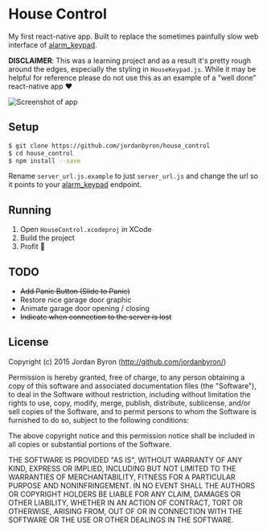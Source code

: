 House Control
=============

My first react-native app. Built to replace the sometimes painfully slow web
interface of [alarm_keypad][ak].

__DISCLAIMER__: This was a learning project and as a result it's pretty rough
around the edges, especially the styling in `HouseKeypad.js`. While it may be
helpful for reference please do not use this as an example of a "well done"
react-native app :heart:

![Screenshot of app](http://i.imgur.com/PLyVuTw.png)

## Setup

```bash
$ git clone https://github.com/jordanbyron/house_control
$ cd house_control
$ npm install --save
```

Rename `server_url.js.example` to just `server_url.js` and change the url so it
points to your [alarm_keypad][ak] endpoint.

## Running

1. Open `HouseControl.xcodeproj` in XCode
2. Build the project
3. Profit :money_with_wings:

## TODO

- ~~Add Panic Button (Slide to Panic)~~
- Restore nice garage door graphic
- Animate garage door opening / closing
- ~~Indicate when connection to the server is lost~~

## License

Copyright (c) 2015 Jordan Byron (http://github.com/jordanbyron/)

Permission is hereby granted, free of charge, to any person obtaining a copy
of this software and associated documentation files (the "Software"), to deal
in the Software without restriction, including without limitation the rights
to use, copy, modify, merge, publish, distribute, sublicense, and/or sell
copies of the Software, and to permit persons to whom the Software is
furnished to do so, subject to the following conditions:

The above copyright notice and this permission notice shall be included in
all copies or substantial portions of the Software.

THE SOFTWARE IS PROVIDED "AS IS", WITHOUT WARRANTY OF ANY KIND, EXPRESS OR
IMPLIED, INCLUDING BUT NOT LIMITED TO THE WARRANTIES OF MERCHANTABILITY,
FITNESS FOR A PARTICULAR PURPOSE AND NONINFRINGEMENT. IN NO EVENT SHALL THE
AUTHORS OR COPYRIGHT HOLDERS BE LIABLE FOR ANY CLAIM, DAMAGES OR OTHER
LIABILITY, WHETHER IN AN ACTION OF CONTRACT, TORT OR OTHERWISE, ARISING FROM,
OUT OF OR IN CONNECTION WITH THE SOFTWARE OR THE USE OR OTHER DEALINGS IN
THE SOFTWARE.

[ak]: https://github.com/jordanbyron/alarm_keypad
